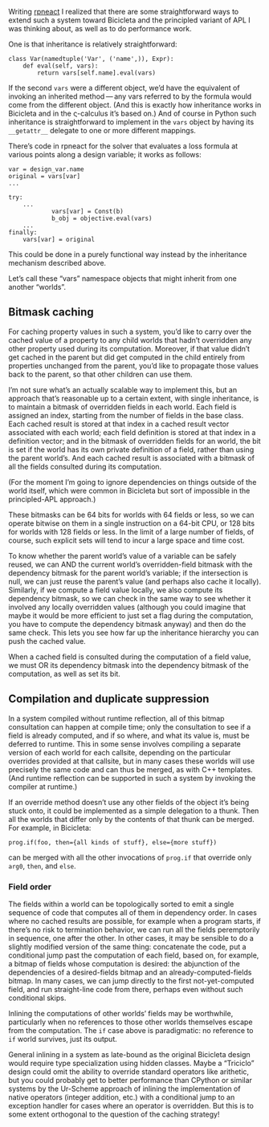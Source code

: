 Writing [rpneact](http://canonical.org/~kragen/sw/dev3/rpneact.py) I
realized that there are some straightforward ways to extend such a
system toward Bicicleta and the principled variant of APL I was
thinking about, as well as to do performance work.

One is that inheritance is relatively straightforward:

    class Var(namedtuple('Var', ('name',)), Expr):
        def eval(self, vars):
            return vars[self.name].eval(vars)

If the second `vars` were a different object, we’d have the equivalent
of invoking an inherited method — any vars referred to by the formula
would come from the different object.  (And this is exactly how
inheritance works in Bicicleta and in the ς-calculus it’s based on.)
And of course in Python such inheritance is straightforward to
implement in the `vars` object by having its `__getattr__` delegate to
one or more different mappings.

There’s code in rpneact for the solver that evaluates a loss formula
at various points along a design variable; it works as follows:

    var = design_var.name
    original = vars[var]
    ...

    try:
        ...
                vars[var] = Const(b)
                b_obj = objective.eval(vars)
        ...
    finally:
        vars[var] = original

This could be done in a purely functional way instead by the
inheritance mechanism described above.

Let’s call these “vars” namespace objects that might inherit from one
another “worlds”.

Bitmask caching
---------------

For caching property values in such a system, you’d like to carry over
the cached value of a property to any child worlds that hadn’t
overridden any other property used during its computation.  Moreover,
if that value didn’t get cached in the parent but did get computed in
the child entirely from properties unchanged from the parent, you’d
like to propagate those values back to the parent, so that other
children can use them.

I’m not sure what’s an actually scalable way to implement this, but an
approach that’s reasonable up to a certain extent, with single
inheritance, is to maintain a bitmask of overridden fields in each
world.  Each field is assigned an index, starting from the number of
fields in the base class.  Each cached result is stored at that index
in a cached result vector associated with each world; each field
definition is stored at that index in a definition vector; and in the
bitmask of overridden fields for an world, the bit is set if the world
has its own private definition of a field, rather than using the
parent world’s.  And each cached result is associated with a bitmask
of all the fields consulted during its computation.

(For the moment I’m going to ignore dependencies on things outside of
the world itself, which were common in Bicicleta but sort of
impossible in the principled-APL approach.)

These bitmasks can be 64 bits for worlds with 64 fields or less, so we
can operate bitwise on them in a single instruction on a 64-bit CPU,
or 128 bits for worlds with 128 fields or less.  In the limit of a
large number of fields, of course, such explicit sets will tend to
incur a large space and time cost.

To know whether the parent world’s value of a variable can be safely
reused, we can AND the current world’s overridden-field bitmask with
the dependency bitmask for the parent world’s variable; if the
intersection is null, we can just reuse the parent’s value (and
perhaps also cache it locally).  Similarly, if we compute a field
value locally, we also compute its dependency bitmask, so we can check
in the same way to see whether it involved any locally overridden
values (although you could imagine that maybe it would be more
efficient to just set a flag during the computation, you have to
compute the dependency bitmask anyway) and then do the same check.
This lets you see how far up the inheritance hierarchy you can push
the cached value.

When a cached field is consulted during the computation of a field
value, we must OR its dependency bitmask into the dependency bitmask
of the computation, as well as set its bit.

Compilation and duplicate suppression
-------------------------------------

In a system compiled without runtime reflection, all of this bitmap
consultation can happen at compile time; only the consultation to see
if a field is already computed, and if so where, and what its value
is, must be deferred to runtime.  This in some sense involves
compiling a separate version of each world for each callsite,
depending on the particular overrides provided at that callsite, but
in many cases these worlds will use precisely the same code and can
thus be merged, as with C++ templates.  (And runtime reflection can be
supported in such a system by invoking the compiler at runtime.)

If an override method doesn’t use any other fields of the object it’s
being stuck onto, it could be implemented as a simple delegation to a
thunk.  Then all the worlds that differ only by the contents of that
thunk can be merged.  For example, in Bicicleta:

    prog.if(foo, then={all kinds of stuff}, else={more stuff})

can be merged with all the other invocations of `prog.if` that
override only `arg0`, `then`, and `else`.

### Field order ###

The fields within a world can be topologically sorted to emit a single
sequence of code that computes all of them in dependency order.  In
cases where no cached results are possible, for example when a program
starts, if there’s no risk to termination behavior, we can run all the
fields peremptorily in sequence, one after the other.  In other cases,
it may be sensible to do a slightly modified version of the same
thing: concatenate the code, put a conditional jump past the
computation of each field, based on, for example, a bitmap of fields
whose computation is desired: the abjunction of the dependencies of a
desired-fields bitmap and an already-computed-fields bitmap.  In many
cases, we can jump directly to the first not-yet-computed field, and
run straight-line code from there, perhaps even without such
conditional skips.

Inlining the computations of other worlds’ fields may be worthwhile,
particularly when no references to those other worlds themselves
escape from the computation.  The `if` case above is paradigmatic: no
reference to `if` world survives, just its output.

General inlining in a system as late-bound as the original Bicicleta
design would require type specialization using hidden classes.  Maybe
a “Triciclo” design could omit the ability to override standard
operators like arithetic, but you could probably get to better
performance than CPython or similar systems by the Ur-Scheme approach
of inlining the implementation of native operators (integer addition,
etc.) with a conditional jump to an exception handler for cases where
an operator is overridden.  But this is to some extent orthogonal to
the question of the caching strategy!
